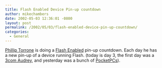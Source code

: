 ```yaml
---
title: Flash Enabled Device Pin-up countdown
author: mikechambers
date: 2002-05-03 12:36:01 -0800
layout: post
permalink: /2002/05/03/flash-enabled-device-pin-up-countdown/
categories:
  - General
---
```



[Phillip Torrone][1] is doing a [Flash Enabled][2] pin-up countdown. Each day he has a new pin-up of a device running Flash. (today is day 3, the first day was a [3com Audrey][3], and yesterday was a bunch of [PocketPCs][4]).

 [1]: http://www.wired.com/news/gizmos/0,1452,44965,00.html
 [2]: http://www,flashenabled.com/mobile/
 [3]: http://www.audreyhacking.com
 [4]: http://www.pocketpc.com